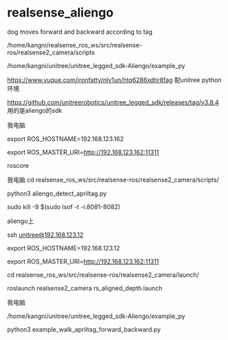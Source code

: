 # realsense_aliengo

dog moves forward and backward according to tag

/home/kangni/realsense_ros_ws/src/realsense-ros/realsense2_camera/scripts

/home/kangni/unitree/unitree_legged_sdk-Aliengo/example_py

https://www.yuque.com/ironfatty/nly1un/htq6286xdtir8fag 配unitree python环境

https://github.com/unitreerobotics/unitree_legged_sdk/releases/tag/v3.8.4 用的是aliengo的sdk

我电脑

export ROS_HOSTNAME=192.168.123.162

export ROS_MASTER_URI=http://192.168.123.162:11311

roscore

我电脑
cd realsense_ros_ws/src/realsense-ros/realsense2_camera/scripts/

python3 aliengo_detect_apriltag.py


sudo kill -9 $(sudo lsof -t -i:8081-8082)

aliengo上

ssh unitree@192.168.123.12

export ROS_HOSTNAME=192.168.123.12

export ROS_MASTER_URI=http://192.168.123.162:11311

cd realsense_ros_ws/src/realsense-ros/realsense2_camera/launch/

roslaunch realsense2_camera rs_aligned_depth.launch 



我电脑

/home/kangni/unitree/unitree_legged_sdk-Aliengo/example_py

python3 example_walk_apriltag_forward_backward.py
